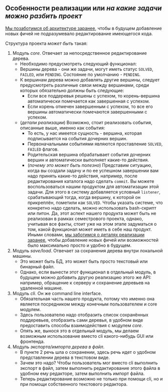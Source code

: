## Особенности реализации или *на какие задачи можно разбить проект*

<ins>Мы позаботимся об архитектуре заранее</ins>, чтобы в будущем добавление новых фичей не подразумевало редактирование имеющегося кода. 

Структура проекта *может быть* такая:

1. Модуль *core*. Отвечает за непосредственное редактирование дерева.
	* Необходимо предусмотреть следующий функционал:
	* Вершины дерева - они же задачи, могут иметь статус `SOLVED`, `FAILED`, или `PENDING`. Состояние по умолчанию - `PENDING`. 
	* К вершинам дерева можно добавлять другие вершины, следует предусмотреть различные связи между вершинами, среди которых обязательно должны быть следующие:
		* Если все поддеревья решены с успехом, то корень-вершина автоматически помечается как завершенная с успехом.
		* Если корень отмечен завершенным с успехом, то все его вершины автоматически помечаются завершенными с успехом.
	* (*детали реализации*) Возможно, стоит реализовать события, описанные выше, именно как события:
		* То есть, у нас имеется сущность - вершина, которая подписывается на события дочерних вершин.
		* Первоначальными событиями являются проставление `SOLVED`, `FAILED` флагов.
		* Родительская вершина обрабатывает события дочерних вершин и автоматически выполняет какие-то действия.
		* (*почему это может быть полезно*) Представим ситуацию, когда вы создали задачу и по ее успешном завершении вам надо принять какие-то действия, например, после редактирования каталога надо сделать `commit`. Вы можете воспользоваться нашим продуктом для автоматизации этой задачи. Для этого в систему добавляется условный `listener`, срабатывающий тогда, когда вершину, к которой он прикреплён, пометили как `SOLVED`. Чтобы указать системе, что конкретно надо сделать, можно использовать bash-скрипт или питон. Да, этот аспект нашего продукта может быть не реализован в рамках семестрового проекта, однако, учитывая все факты, стоит уже на этом этапе задуматься о том, какой функционал может иметь в себе наш продукт. Иными словами, <ins>мы заботимся о деталях реализации заранее</ins>, чтобы добавление новых фичей или возможностей было максимально просто и удобно в будущем.
2. Модуль *save/load*. Отвечает за сохранения дерева внутри локальной машины.
	* Это может быть БД, это может быть просто текстовый или бинарный файл.
	* Однако, если вынести этот функционал в отдельный модуль, в будущем можно добавить другую реализацию этого же API: например, обращение к серверу и сохранение деревьев на удаленной машине.
3. Модуль *cli*. Он же command line interface.
	* Обязательная часть нашего продукта, потому что именно она является посредником между конечным пользователем и core модулем.
	* Здесь пользователю надо отобразить список сохранённых поддеревьев, отобразить сами деревья, в удобном виде предоставить способы взаимодействия с модулем *core*.
	* Опять же, вынося это в отдельный модуль, мы делаем возможным использование вместо cli какого-нибудь GUI или фронтенда. 
4. Модуль *экспорта/импорта дерева в файл*. 
	* В пункте 2 речь шла о сохранении, здесь речь идет о удобном представлении дерева в текстовом виде. 
	* Зачем это надо? Чтобы пользователь мог вместо cli выполнить экспорт в файл, затем выполнить редактирование этого файла в удобном ему редакторе, затем выполнить импорт файла.
	* Теперь редактирование возможно не только при помощи cli, но и при помощи собственного текстового редактора.
